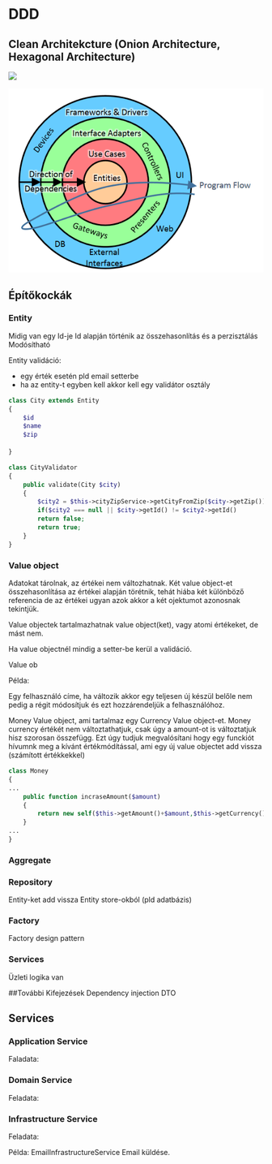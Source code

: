 # DDD

## Clean Architekcture (Onion Architecture, Hexagonal Architecture)
![](clean-architecture.png)

![](onion-architecture.png)


## Építőkockák


### Entity

Midig van egy Id-je
Id alapján történik az összehasonlítás és a perzisztálás
Modósítható

Entity validáció:
- egy érték esetén pld email setterbe
- ha az entity-t egyben kell akkor kell egy validátor osztály
```php
class City extends Entity
{
	$id
	$name
	$zip

}
```

```php
class CityValidator
{
	public validate(City $city)
	{
		$city2 = $this->cityZipService->getCityFromZip($city->getZip());
		if($city2 === null || $city->getId() != $city2->getId()
		return false;
		return true;
	}
}
```

### Value object

Adatokat tárolnak, az értékei nem változhatnak.
Két value object-et összehasonlítása az értékei alapján törétnik, tehát hiába két különböző referencia de az értékei ugyan azok akkor a két ojektumot azonosnak tekintjük.

Value objectek tartalmazhatnak value object(ket), vagy atomi értékeket, de mást nem.

Ha value objectnél mindig a setter-be kerül a validáció.

Value ob

Példa:

Egy felhasználó címe, ha változik akkor egy teljesen új készül belőle nem pedig a régit módosítjuk és ezt hozzárendeljük a felhasználóhoz.

Money Value object, ami tartalmaz egy Currency Value object-et.
Money currency értékét nem változtathatjuk, csak úgy a amount-ot is változtatjuk hisz szorosan összefügg.
Ezt úgy tudjuk megvalósítani hogy egy funckiót hívumnk meg a kívánt értékmódítással, ami egy új value objectet add vissza (számított értékkekkel)
```php
class Money
{
...
	public function incraseAmount($amount)
	{
		return new self($this->getAmount()+$amount,$this->getCurrency());
	}
...
}
```

### Aggregate

### Repository

Entity-ket add vissza Entity store-okból (pld adatbázis)

### Factory

Factory design pattern

### Services

Üzleti logika van

##További Kifejezések
Dependency injection
DTO


## Services


### Application Service

Faladata:

### Domain Service

Feladata:

### Infrastructure Service

Feladata:

Példa: 
EmailInfrastructureService
Email küldése.




